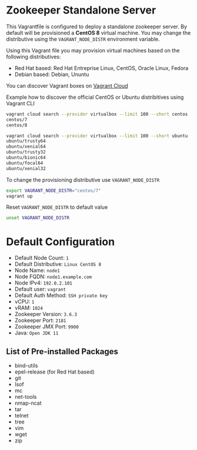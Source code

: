 Zookeeper Standalone Server
===========================

This Vagrantfile is configured to deploy a standalone zookeeper server. By default will be provisioned a **CentOS 8** virtual machine. You may change the distributive using the `VAGRANT_NODE_DISTR` environment variable.

Using this Vagrant file you may provision virtual machines based on the following distributives:
  * Red Hat based: Red Hat Entreprise Linux, CentOS, Oracle Linux, Fedora
  * Debian based: Debian, Ununtu

You can discover Vagrant boxes on [Vagrant Cloud](https://app.vagrantup.com/boxes/search)

Example how to discover the official CentOS or Ubuntu distribitives using Vagrant CLI

```bash
vagrant cloud search --provider virtualbox --limit 100 --short centos | grep "centos/[0-9]"
centos/7
centos/8
```

```bash
vagrant cloud search --provider virtualbox --limit 100 --short ubuntu | grep "^ubuntu/.*"
ubuntu/trusty64
ubuntu/xenial64
ubuntu/trusty32
ubuntu/bionic64
ubuntu/focal64
ubuntu/xenial32
```

To change the provisioning distributive use `VAGRANT_NODE_DISTR`

```bash
export VAGRANT_NODE_DISTR="centos/7"
vagrant up
```

Reset `VAGRANT_NODE_DISTR` to default value

```bash
unset VAGRANT_NODE_DISTR
```

# Default Configuration

* Default Node Count: `1`
* Default Distributive: `Linux CentOS 8`
* Node Name: `node1`
* Node FQDN: `node1.example.com`
* Node IPv4: `192.0.2.101`
* Default user: `vagrant`
* Default Auth Method: `SSH private key`
* vCPU: `1`
* vRAM: `1024`
* Zookeeper Version: `3.6.3`
* Zookeeper Port: `2181`
* Zookeeper JMX Port: `9900`
* Java: `Open JDK 11`

## List of Pre-installed Packages

* bind-utils
* epel-release (for Red Hat based)
* git
* lsof
* mc
* net-tools
* nmap-ncat
* tar
* telnet
* tree
* vim
* wget
* zip
